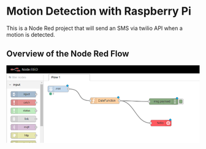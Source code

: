 # Motion Detection with Raspberry Pi

This is a Node Red project that will send an SMS via twilio API when a motion is detected.

## Overview of the Node Red Flow

![alt text](https://github.com/nyyirs/SMSMotionDetection-NodeRed/blob/master/FlowDiag.PNG)
